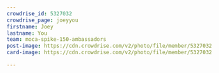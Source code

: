 ```yaml
---
crowdrise_id: 5327032
crowdrise_page: joeyyou
firstname: Joey
lastname: You
team: moca-spike-150-ambassadors
post-image: https://cdn.crowdrise.com/v2/photo/file/member/5327032
card-image: https://cdn.crowdrise.com/v2/photo/file/member/5327032

---
```

